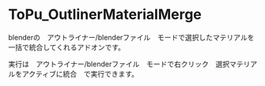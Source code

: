 # ToPu_OutlinerMaterialMerge

blenderの　アウトライナー/blenderファイル　モードで選択したマテリアルを一括で統合してくれるアドオンです。

実行は　アウトライナー/blenderファイル　モードで右クリック　選択マテリアルをアクティブに統合　で実行できます。
